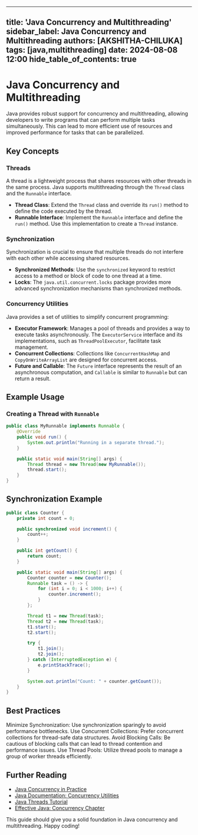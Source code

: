 

---
title: 'Java Concurrency and Multithreading'
sidebar_label: Java Concurrency and Multithreading
authors: [AKSHITHA-CHILUKA]
tags: [java,multithreading]
date: 2024-08-08 12:00
hide_table_of_contents: true
---

# Java Concurrency and Multithreading

Java provides robust support for concurrency and multithreading, allowing developers to write programs that can perform multiple tasks simultaneously. This can lead to more efficient use of resources and improved performance for tasks that can be parallelized.

## Key Concepts

### Threads

A thread is a lightweight process that shares resources with other threads in the same process. Java supports multithreading through the `Thread` class and the `Runnable` interface.

- **Thread Class**: Extend the `Thread` class and override its `run()` method to define the code executed by the thread.
- **Runnable Interface**: Implement the `Runnable` interface and define the `run()` method. Use this implementation to create a `Thread` instance.

### Synchronization

Synchronization is crucial to ensure that multiple threads do not interfere with each other while accessing shared resources.

- **Synchronized Methods**: Use the `synchronized` keyword to restrict access to a method or block of code to one thread at a time.
- **Locks**: The `java.util.concurrent.locks` package provides more advanced synchronization mechanisms than synchronized methods.

### Concurrency Utilities

Java provides a set of utilities to simplify concurrent programming:

- **Executor Framework**: Manages a pool of threads and provides a way to execute tasks asynchronously. The `ExecutorService` interface and its implementations, such as `ThreadPoolExecutor`, facilitate task management.
- **Concurrent Collections**: Collections like `ConcurrentHashMap` and `CopyOnWriteArrayList` are designed for concurrent access.
- **Future and Callable**: The `Future` interface represents the result of an asynchronous computation, and `Callable` is similar to `Runnable` but can return a result.

## Example Usage

### Creating a Thread with `Runnable`

```java
public class MyRunnable implements Runnable {
    @Override
    public void run() {
        System.out.println("Running in a separate thread.");
    }

    public static void main(String[] args) {
        Thread thread = new Thread(new MyRunnable());
        thread.start();
    }
}
```

## Synchronization Example
```java
public class Counter {
    private int count = 0;

    public synchronized void increment() {
        count++;
    }

    public int getCount() {
        return count;
    }

    public static void main(String[] args) {
        Counter counter = new Counter();
        Runnable task = () -> {
            for (int i = 0; i < 1000; i++) {
                counter.increment();
            }
        };

        Thread t1 = new Thread(task);
        Thread t2 = new Thread(task);
        t1.start();
        t2.start();

        try {
            t1.join();
            t2.join();
        } catch (InterruptedException e) {
            e.printStackTrace();
        }

        System.out.println("Count: " + counter.getCount());
    }
}
```

## Best Practices
Minimize Synchronization: Use synchronization sparingly to avoid performance bottlenecks.
Use Concurrent Collections: Prefer concurrent collections for thread-safe data structures.
Avoid Blocking Calls: Be cautious of blocking calls that can lead to thread contention and performance issues.
Use Thread Pools: Utilize thread pools to manage a group of worker threads efficiently.

## Further Reading

- [Java Concurrency in Practice](https://www.oreilly.com/library/view/java-concurrency/0321349601/)
- [Java Documentation: Concurrency Utilities](https://docs.oracle.com/javase/8/docs/api/java/util/concurrent/package-summary.html)
- [Java Threads Tutorial](https://www.baeldung.com/java-concurrency)
- [Effective Java: Concurrency Chapter](https://books.google.com/books/about/Effective_Java.html?id=8u1G8xphRmIC)

This guide should give you a solid foundation in Java concurrency and multithreading. Happy coding!
